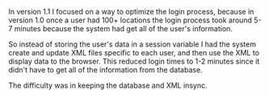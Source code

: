 In version 1.1 I focused on a way to optimize the login process, because in version 1.0 once a user had 100+ 
locations the login process took around 5-7 minutes because the system had get all of the user's information.

So instead of storing the user's data in a session variable I had the system create and update XML files 
specific to each user, and then use the XML to display data to the browser. This reduced login times to 1-2 
minutes since it didn't have to get all of the information from the database.

The difficulty was in keeping the database and XML insync.
